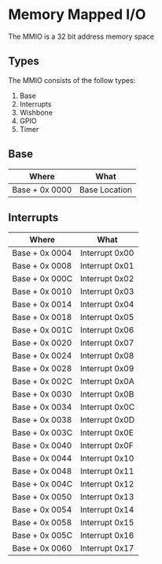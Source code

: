 # Memory Mapped I/O

The MMIO is a 32 bit address memory space

## Types

The MMIO consists of the follow types:

1. Base
2. Interrupts
3. Wishbone
4. GPIO
5. Timer

## Base

| Where          | What          |
| -------------- | ------------- |
| Base + 0x 0000 | Base Location |

## Interrupts

| Where          | What           |
| -------------- | -------------- |
| Base + 0x 0004 | Interrupt 0x00 |
| Base + 0x 0008 | Interrupt 0x01 |
| Base + 0x 000C | Interrupt 0x02 |
| Base + 0x 0010 | Interrupt 0x03 |
| Base + 0x 0014 | Interrupt 0x04 |
| Base + 0x 0018 | Interrupt 0x05 |
| Base + 0x 001C | Interrupt 0x06 |
| Base + 0x 0020 | Interrupt 0x07 |
| Base + 0x 0024 | Interrupt 0x08 |
| Base + 0x 0028 | Interrupt 0x09 |
| Base + 0x 002C | Interrupt 0x0A |
| Base + 0x 0030 | Interrupt 0x0B |
| Base + 0x 0034 | Interrupt 0x0C |
| Base + 0x 0038 | Interrupt 0x0D |
| Base + 0x 003C | Interrupt 0x0E |
| Base + 0x 0040 | Interrupt 0x0F |
| Base + 0x 0044 | Interrupt 0x10 |
| Base + 0x 0048 | Interrupt 0x11 |
| Base + 0x 004C | Interrupt 0x12 |
| Base + 0x 0050 | Interrupt 0x13 |
| Base + 0x 0054 | Interrupt 0x14 |
| Base + 0x 0058 | Interrupt 0x15 |
| Base + 0x 005C | Interrupt 0x16 |
| Base + 0x 0060 | Interrupt 0x17 |